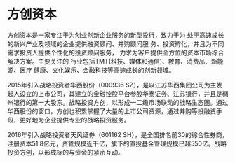# 方创资本

方创资本是一家专注于为创业创新企业服务的新型投行，致力于为 处于高速成长的新兴产业及领域的企业提供融资顾问、并购顾问服 务、投资孵化，并且为不同需求投资人提供个性化的投资顾问服务， 力求为客户提供全方位的资本市场综合解决方案。主要关注的 行业包括TMT(科技、媒体和通信)、教育、消费品、新能源、医疗 健康、文化娱乐、金融科技等高速成长的创新领域。

2015年引入战略投资者华西股份（000936 SZ），是以江苏华西集团公司为主发起人设立的上市公司，其建立的金融控股平台参股华泰证券、江苏银行，并且是稠州银行的第一大股东。战略投资方创，以形成一二级市场联动的战略生态圈。通过华西股份的窗口，方创也积累掌握了大量的上市公司资源，通过并购等投融资手段，更好地为企业提供专业的战略投资服务。

2016年引入战略投资者天风证券（601162 SH），是全国排名前30的综合性券商，注册资本51.8亿元，资管规模近千亿，旗下的直投基金管理规模已超550亿。战略投资方创，以形成标的与资金的紧密互动。
